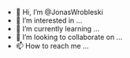 - 👋 Hi, I’m @JonasWrobleski
- 👀 I’m interested in ...
- 🌱 I’m currently learning ...
- 💞️ I’m looking to collaborate on ...
- 📫 How to reach me ...

<!---
JonasWrobleski/JonasWrobleski is a ✨ special ✨ repository because its `README.md` (this file) appears on your GitHub profile.
You can click the Preview link to take a look at your changes.
--->
